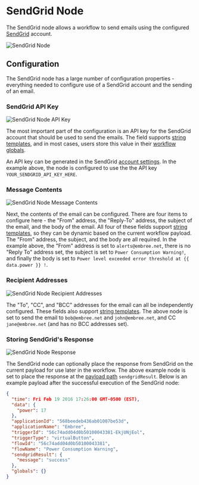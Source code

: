 # SendGrid Node

The SendGrid node allows a workflow to send emails using the configured [SendGrid](https://sendgrid.com/) account.

![SendGrid Node](/images/workflows/outputs/sendgrid-node.png "SendGrid Node")

## Configuration

The SendGrid node has a large number of configuration properties - everything needed to configure use of a SendGrid account and the sending of an email.

### SendGrid API Key

![SendGrid Node API Key](/images/workflows/outputs/sendgrid-node-api-key.png "SendGrid Node API Key")

The most important part of the configuration is an API key for the SendGrid account that should be used to send the emails. The field supports [string templates](/workflows/accessing-payload-data/#string-templates), and in most cases, users store this value in their [workflow globals](/workflows/overview/#workflow-globals).

An API key can be generated in the SendGrid [account settings](https://app.sendgrid.com/settings/api_keys). In the example above, the node is configured to use the the API key `YOUR_SENDGRID_API_KEY_HERE`.

### Message Contents

![SendGrid Node Message Contents](/images/workflows/outputs/sendgrid-node-message-contents.png "SendGrid Node Message Contents")

Next, the contents of the email can be configured. There are four items to configure here - the "From" address, the "Reply-To" address, the subject of the email, and the body of the email. All four of these fields support [string templates](/workflows/accessing-payload-data/#string-templates), so they can be dynamic based on the current workflow payload. The "From" address, the subject, and the body are all required. In the example above, the "From" address is set to `alerts@embree.net`, there is no "Reply To" address set, the subject is set to `Power Consumption Warning!`, and finally the body is set to `Power level exceeded error threshold at {{ data.power }} !`.

### Recipient Addresses

![SendGrid Node Recipient Addresses](/images/workflows/outputs/sendgrid-node-recipient-addresses.png "SendGrid Node Recipient Addresses")

The "To", "CC", and "BCC" addresses for the email can all be independently configured. These fields also support [string templates](/workflows/accessing-payload-data/#string-templates). The above node is set to send the email to `bob@embree.net` and `john@embree.net`, and CC `jane@embree.net` (and has no BCC addresses set).

### Storing SendGrid's Response

![SendGrid Node Response](/images/workflows/outputs/sendgrid-node-response.png "SendGrid Node Response")

The SendGrid node can optionally place the response from SendGrid on the current payload for use later in the workflow. The above example node is set to place the response at the [payload path](/workflows/accessing-payload-data/#payload-paths) `sendgridResult`. Below is an example payload after the successful execution of the SendGrid node:

```json
{
  "time": Fri Feb 19 2016 17:26:00 GMT-0500 (EST),
  "data": {
    "power": 17
  },
  "applicationId": "568beedeb436ab01007be53d",
  "applicationName": "Embree",
  "triggerId": "56c74add04d0b50100043381-EkjUNjEol",
  "triggerType": "virtualButton",
  "flowId": "56c74add04d0b50100043381",
  "flowName": "Power Consumption Warning",
  "sendgridResult": {
    "message": "success"
  },
  "globals": {}
}
```
